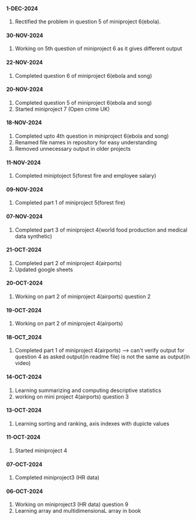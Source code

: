 #### 1-DEC-2024
1. Rectified the problem in question 5 of miniproject 6(ebola).
#### 30-NOV-2024
1. Working on 5th question of miniproject 6 as it gives different output 
#### 22-NOV-2024
1. Completed question 6 of miniproject 6(ebola and song)
#### 20-NOV-2024
1. Completed question 5 of miniproject 6(ebola and song)
2. Started miniproject 7 (Open crime UK)
#### 18-NOV-2024
1. Completed upto 4th question in miniproject 6(ebola and song)
2. Renamed file names in repository for easy understanding
3. Removed unnecessary output in older projects
#### 11-NOV-2024
1. Completed miniptoject 5(forest fire and employee salary)
#### 09-NOV-2024
1. Completed part 1 of miniproject 5(forest fire)
#### 07-NOV-2024
1. Completed part 3 of miniproject 4(world food production and medical data synthetic)
#### 21-OCT-2024
1. Completed part 2 of miniproject 4(airports)
2. Updated google sheets
#### 20-OCT-2024
1. Working on part 2 of miniproject 4(airports) question 2
#### 19-OCT-2024
1. Working on part 2 of miniproject 4(airports)
#### 18-OCT_2024
1. Completed part 1 of miniproject 4(airports) --> can't verify output for question 4 as asked output(in readme file) is not the same as output(in video)
#### 14-OCT-2024
1. Learning summarizing and computing descriptive statistics
2. working on mini project 4(airports) question 3

#### 13-OCT-2024
1. Learning sorting and ranking, axis indexes with dupicte values

#### 11-OCT-2024
1. Started miniproject 4

#### 07-OCT-2024
1. Completed miniproject3 (HR data)

#### 06-OCT-2024
1. Working on miniproject3 (HR data) question 9
2. Learning array and multidimensionaL array in book
  





